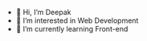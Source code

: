 - 👋 Hi, I’m Deepak
- 👀 I’m interested in Web Development
- 🌱 I’m currently learning Front-end


<!---
deepaknegi-04/deepaknegi-04 is a ✨ special ✨ repository because its `README.md` (this file) appears on your GitHub profile.
You can click the Preview link to take a look at your changes.
--->
